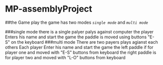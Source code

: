 # MP-assemblyProject
 

##the Game play
the game has two modes *`single mode`* and *`multi mode`*

###single mode
there is a single palyer palys against computer
the player Enters his name and start the game 
the paddle is moved using buttons "E-S" on the keyboard
###multi mode 
There are two payers plays agianst each others
Each player Enter his name and start the game
the left paddle if for player one and moved with "E-S" buttons from keyboard
the right paddle is for player two and moved with "L-O" buttons from keyboard








